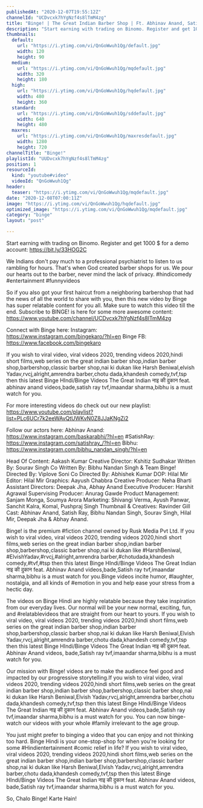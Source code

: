 ```yaml
---
publishedAt: "2020-12-07T19:55:12Z"
channelId: "UCDvcxk7hYgNzf4s8lTmM4zg"
title: "Binge! | The Great Indian Barber Shop | Ft. Abhinav Anand, Satish Ray & Bibhu"
description: "Start earning with trading on Binomo. Register and get 1000 $ for a demo account: https://bit.ly/33HOG2C\n\nWe Indians don't pay much to a professional psychiatrist to listen to us rambling for hours. That's when God created barber shops for us. We pour our hearts out to the barber, never mind the lack of privacy. #hindicomedy #entertainment #funnyvideos\n\n\nSo if you also got your first haircut from a neighboring barbershop that had the news of all the world to share with you, then this new video by Binge has super relatable content for you all. Make sure to watch this video till the end. Subscribe to BINGE! is here for some more awesome content:  https://www.youtube.com/channel/UCDvcxk7hYgNzf4s8lTmM4zg\n\nConnect with Binge here:\nInstagram: https://www.instagram.com/bingekaro/?hl=en\nBinge FB: https://www.facebook.com/bingekaro\n\nIf you wish to viral video, viral videos 2020, trending videos 2020,hindi short films,web series on the great indian barber shop,indian barber shop,barbershop,classic barber shop,nai ki dukan like Harsh Beniwal,elvish Yadav,rvcj,alright,amrendra barber,chotu dada,khandesh comedy,tvf,tsp then this latest Binge HIndi/Binge Videos The Great Indian नाइ की दुकान feat. abhinav anand videos,bade,satish ray tvf,imaandar sharma,bibhu is a must watch for you.\n\nFor more interesting videos do check out our new playlist: https://www.youtube.com/playlist?list=PLc6UCr7k2eeWAvQtUWKvN0Z8JJaKNgZi2\n\nFollow our actors here:\nAbhinav Anand: https://www.instagram.com/baskarabhi/?hl=en\n#SatishRay: https://www.instagram.com/satishray_/?hl=en\nBibhu: https://www.instagram.com/bibhu_nandan_singh/?hl=en\n\nHead Of Content: Aakash Kumar\nCreative Director: Kshitiz Sudhakar\nWritten By: Sourav Singh\nCo Written By: Bibhu Nandan Singh & Team Binge!\nDirected By: Viplove Soni\nCo Directed By: Abhishek Kumar\nDOP: Hilal Mir\nEditor: Hilal Mir\nGraphics: Aayush Chabbra\nCreative Producer: Neha Bharti\nAssistant Directors:  Deepak Jha, Abhay Anand\nExecutive Producer: Harshit Agrawal\nSupervising Producer: Anurag Gawde\nProduct Management: Sanjam Monga, Soumya Arora\nMarketing: Shivangi Verma, Ayush Panwar, Sanchit Kalra, Komal, Pushpraj Singh\nThumbnail & Creatives: Ravinder Gill\nCast: Abhinav Anand, Satish Ray, Bibhu Nandan Singh, Sourav Singh, Hilal Mir, Deepak Jha & Abhay Anand.\n\nBinge! is the premium #fiction channel owned by Rusk Media Pvt Ltd. If you wish to viral video, viral videos 2020, trending videos 2020,hindi short films,web series on the great indian barber shop,indian barber shop,barbershop,classic barber shop,nai ki dukan like #HarshBeniwal,\n#ElvishYadav,#rvcj,#alright,amrendra barber,#chotudada,khandesh comedy,#tvf,#tsp then this latest Binge HIndi/Binge Videos The Great Indian नाइ की दुकान  feat. Abhinav Anand videos,bade,Satish ray tvf,imaandar sharma,bibhu is a must watch for you.Binge videos incite humor, #laughter, nostalgia, and all kinds of #emotion in you and help ease your stress from a hectic day.\n\nThe videos on Binge Hindi are highly relatable because they take inspiration from our everyday lives.  Our normal will be your new normal, exciting, fun, and #relatablevideos that are straight from our heart to yours. If you wish to viral video, viral videos 2020, trending videos 2020,hindi short films,web series on the great indian barber shop,indian barber shop,barbershop,classic barber shop,nai ki dukan like Harsh Beniwal,Elvish Yadav,rvcj,alright,amrendra barber,chotu dada,khandesh comedy,tvf,tsp then this latest Binge HIndi/Binge Videos The Great Indian नाइ की दुकान  feat. Abhinav Anand videos, bade,Satish ray tvf,imaandar sharma,bibhu is a must watch for you.\n\nOur mission with Binge! videos are to make the audience feel good and impacted by our progressive storytelling.If you wish to viral video, viral videos 2020, trending videos 2020,hindi short films,web series on the great indian barber shop,indian barber shop,barbershop,classic barber shop,nai ki dukan like Harsh Beniwal,Elvish Yadav,rvcj,alright,amrendra barber,chotu dada,khandesh comedy,tvf,tsp then this latest Binge HIndi/Binge Videos The Great Indian नाइ की दुकान  feat. Abhinav Anand videos,bade,Satish ray tvf,imaandar sharma,bibhu is a must watch for you. You can now binge-watch our videos with your whole #family irrelevant to the age group.\n\nYou just might prefer to binging a video that you can enjoy and not thinking too hard. Binge Hindi is your one-stop-shop for when you're looking for some #Hindientertainment #comic relief in life? If you wish to viral video, viral videos 2020, trending videos 2020,hindi short films,web series on the great indian barber shop,indian barber shop,barbershop,classic barber shop,nai ki dukan like Harsh Beniwal,Elvish Yadav,rvcj,alright,amrendra barber,chotu dada,khandesh comedy,tvf,tsp then this latest Binge HIndi/Binge Videos The Great Indian नाइ की दुकान  feat. Abhinav Anand videos, bade,Satish ray tvf,imaandar sharma,bibhu is a must watch for you.\n\nSo, Chalo Binge! Karte Hain!"
thumbnails:
  default:
    url: "https://i.ytimg.com/vi/QnGoWwuh1Qg/default.jpg"
    width: 120
    height: 90
  medium:
    url: "https://i.ytimg.com/vi/QnGoWwuh1Qg/mqdefault.jpg"
    width: 320
    height: 180
  high:
    url: "https://i.ytimg.com/vi/QnGoWwuh1Qg/hqdefault.jpg"
    width: 480
    height: 360
  standard:
    url: "https://i.ytimg.com/vi/QnGoWwuh1Qg/sddefault.jpg"
    width: 640
    height: 480
  maxres:
    url: "https://i.ytimg.com/vi/QnGoWwuh1Qg/maxresdefault.jpg"
    width: 1280
    height: 720
channelTitle: "Binge!"
playlistId: "UUDvcxk7hYgNzf4s8lTmM4zg"
position: 1
resourceId:
  kind: "youtube#video"
  videoId: "QnGoWwuh1Qg"
header:
  teaser: "https://i.ytimg.com/vi/QnGoWwuh1Qg/mqdefault.jpg"
date: "2020-12-08T07:00:11Z"
image: "https://i.ytimg.com/vi/QnGoWwuh1Qg/hqdefault.jpg"
optimized_image: "https://i.ytimg.com/vi/QnGoWwuh1Qg/mqdefault.jpg"
category: "binge"
layout: "post"

---
```

Start earning with trading on Binomo. Register and get 1000 $ for a demo account: https://bit.ly/33HOG2C

We Indians don't pay much to a professional psychiatrist to listen to us rambling for hours. That's when God created barber shops for us. We pour our hearts out to the barber, never mind the lack of privacy. #hindicomedy #entertainment #funnyvideos


So if you also got your first haircut from a neighboring barbershop that had the news of all the world to share with you, then this new video by Binge has super relatable content for you all. Make sure to watch this video till the end. Subscribe to BINGE! is here for some more awesome content:  https://www.youtube.com/channel/UCDvcxk7hYgNzf4s8lTmM4zg

Connect with Binge here:
Instagram: https://www.instagram.com/bingekaro/?hl=en
Binge FB: https://www.facebook.com/bingekaro

If you wish to viral video, viral videos 2020, trending videos 2020,hindi short films,web series on the great indian barber shop,indian barber shop,barbershop,classic barber shop,nai ki dukan like Harsh Beniwal,elvish Yadav,rvcj,alright,amrendra barber,chotu dada,khandesh comedy,tvf,tsp then this latest Binge HIndi/Binge Videos The Great Indian नाइ की दुकान feat. abhinav anand videos,bade,satish ray tvf,imaandar sharma,bibhu is a must watch for you.

For more interesting videos do check out our new playlist: https://www.youtube.com/playlist?list=PLc6UCr7k2eeWAvQtUWKvN0Z8JJaKNgZi2

Follow our actors here:
Abhinav Anand: https://www.instagram.com/baskarabhi/?hl=en
#SatishRay: https://www.instagram.com/satishray_/?hl=en
Bibhu: https://www.instagram.com/bibhu_nandan_singh/?hl=en

Head Of Content: Aakash Kumar
Creative Director: Kshitiz Sudhakar
Written By: Sourav Singh
Co Written By: Bibhu Nandan Singh & Team Binge!
Directed By: Viplove Soni
Co Directed By: Abhishek Kumar
DOP: Hilal Mir
Editor: Hilal Mir
Graphics: Aayush Chabbra
Creative Producer: Neha Bharti
Assistant Directors:  Deepak Jha, Abhay Anand
Executive Producer: Harshit Agrawal
Supervising Producer: Anurag Gawde
Product Management: Sanjam Monga, Soumya Arora
Marketing: Shivangi Verma, Ayush Panwar, Sanchit Kalra, Komal, Pushpraj Singh
Thumbnail & Creatives: Ravinder Gill
Cast: Abhinav Anand, Satish Ray, Bibhu Nandan Singh, Sourav Singh, Hilal Mir, Deepak Jha & Abhay Anand.

Binge! is the premium #fiction channel owned by Rusk Media Pvt Ltd. If you wish to viral video, viral videos 2020, trending videos 2020,hindi short films,web series on the great indian barber shop,indian barber shop,barbershop,classic barber shop,nai ki dukan like #HarshBeniwal,
#ElvishYadav,#rvcj,#alright,amrendra barber,#chotudada,khandesh comedy,#tvf,#tsp then this latest Binge HIndi/Binge Videos The Great Indian नाइ की दुकान  feat. Abhinav Anand videos,bade,Satish ray tvf,imaandar sharma,bibhu is a must watch for you.Binge videos incite humor, #laughter, nostalgia, and all kinds of #emotion in you and help ease your stress from a hectic day.

The videos on Binge Hindi are highly relatable because they take inspiration from our everyday lives.  Our normal will be your new normal, exciting, fun, and #relatablevideos that are straight from our heart to yours. If you wish to viral video, viral videos 2020, trending videos 2020,hindi short films,web series on the great indian barber shop,indian barber shop,barbershop,classic barber shop,nai ki dukan like Harsh Beniwal,Elvish Yadav,rvcj,alright,amrendra barber,chotu dada,khandesh comedy,tvf,tsp then this latest Binge HIndi/Binge Videos The Great Indian नाइ की दुकान  feat. Abhinav Anand videos, bade,Satish ray tvf,imaandar sharma,bibhu is a must watch for you.

Our mission with Binge! videos are to make the audience feel good and impacted by our progressive storytelling.If you wish to viral video, viral videos 2020, trending videos 2020,hindi short films,web series on the great indian barber shop,indian barber shop,barbershop,classic barber shop,nai ki dukan like Harsh Beniwal,Elvish Yadav,rvcj,alright,amrendra barber,chotu dada,khandesh comedy,tvf,tsp then this latest Binge HIndi/Binge Videos The Great Indian नाइ की दुकान  feat. Abhinav Anand videos,bade,Satish ray tvf,imaandar sharma,bibhu is a must watch for you. You can now binge-watch our videos with your whole #family irrelevant to the age group.

You just might prefer to binging a video that you can enjoy and not thinking too hard. Binge Hindi is your one-stop-shop for when you're looking for some #Hindientertainment #comic relief in life? If you wish to viral video, viral videos 2020, trending videos 2020,hindi short films,web series on the great indian barber shop,indian barber shop,barbershop,classic barber shop,nai ki dukan like Harsh Beniwal,Elvish Yadav,rvcj,alright,amrendra barber,chotu dada,khandesh comedy,tvf,tsp then this latest Binge HIndi/Binge Videos The Great Indian नाइ की दुकान  feat. Abhinav Anand videos, bade,Satish ray tvf,imaandar sharma,bibhu is a must watch for you.

So, Chalo Binge! Karte Hain!